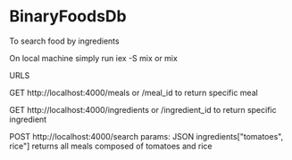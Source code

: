 # BinaryFoodsDb

To search food by ingredients

On local machine simply run iex -S mix or mix

URLS

 GET  http://localhost:4000/meals
  or /meal_id to return specific meal

  GET http://localhost:4000/ingredients
   or /ingredient_id to return specific ingredient

 POST http://localhost:4000/search
    params: JSON ingredients["tomatoes", rice"] returns all meals composed of tomatoes and rice

